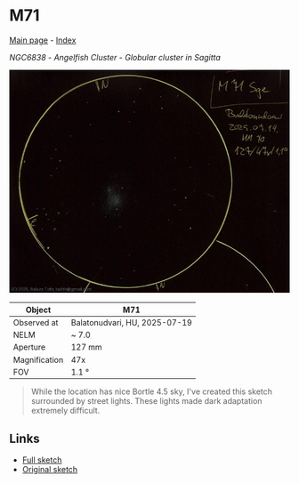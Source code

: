 # M71

[Main page](../index.md) - [Index](../pages/obj_index.md)

_NGC6838_ - _Angelfish Cluster_ - _Globular cluster in Sagitta_  

![M71](../img/m71-20250722.jpg)

Object | M71
-|-
Observed at | Balatonudvari, HU, 2025-07-19
NELM | ~ 7.0
Aperture | 127 mm
Magnification | 47x
FOV | 1.1 °


> While the location has nice Bortle 4.5 sky, I've created
> this sketch surrounded by street lights. These lights made
> dark adaptation extremely difficult.

## Links

- [Full sketch](../img/m71-beta-cyg-20250722.jpg)
- [Original sketch](../scan/20250722_1.jpg)
